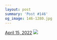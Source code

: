 ```yaml
---
layout: post
summary: 'Post #146'
og_image: 146-1280.jpg
---
```


<p>
  <time>
    <a href="/146">April 15, 2022</a>
  </time>
  <a href="/146">
    <img src="{{ site.assets_url }}/146-640.jpg" srcset="{{ site.assets_url }}/146-320.jpg 320w, {{ site.assets_url }}/146-640.jpg 640w, {{ site.assets_url }}/146-960.jpg 960w, {{ site.assets_url }}/146-1280.jpg 1280w" sizes="(min-width: 700px) 50vw, calc(100vw - 2rem)" />
  </a>
</p>
